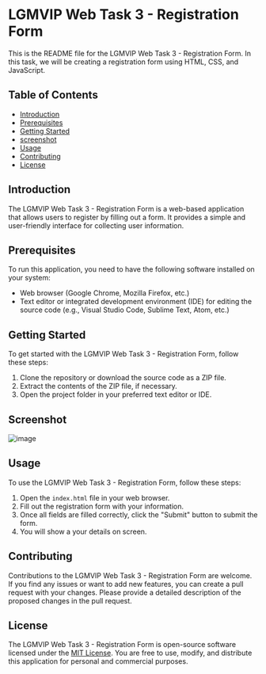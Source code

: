 # LGMVIP Web Task 3 - Registration Form

This is the README file for the LGMVIP Web Task 3 - Registration Form. In this task, we will be creating a registration form using HTML, CSS, and JavaScript.

## Table of Contents
- [Introduction](#introduction)
- [Prerequisites](#prerequisites)
- [Getting Started](#getting-started)
- [screenshot](#screenshot)
- [Usage](#usage)
- [Contributing](#contributing)
- [License](#license)

## Introduction
The LGMVIP Web Task 3 - Registration Form is a web-based application that allows users to register by filling out a form. It provides a simple and user-friendly interface for collecting user information.

## Prerequisites
To run this application, you need to have the following software installed on your system:
- Web browser (Google Chrome, Mozilla Firefox, etc.)
- Text editor or integrated development environment (IDE) for editing the source code (e.g., Visual Studio Code, Sublime Text, Atom, etc.)

## Getting Started
To get started with the LGMVIP Web Task 3 - Registration Form, follow these steps:
1. Clone the repository or download the source code as a ZIP file.
2. Extract the contents of the ZIP file, if necessary.
3. Open the project folder in your preferred text editor or IDE.

## Screenshot
![image](https://github.com/atharvnaik07/LGMVIP-Web-Task_3-Registration_form/assets/114814921/bd56aca6-a2c4-4678-b236-eac22f1bf660)

## Usage
To use the LGMVIP Web Task 3 - Registration Form, follow these steps:
1. Open the `index.html` file in your web browser.
2. Fill out the registration form with your information.
3. Once all fields are filled correctly, click the "Submit" button to submit the form.
4. You will show a your details on screen.

## Contributing
Contributions to the LGMVIP Web Task 3 - Registration Form are welcome. If you find any issues or want to add new features, you can create a pull request with your changes. Please provide a detailed description of the proposed changes in the pull request.

## License
The LGMVIP Web Task 3 - Registration Form is open-source software licensed under the [MIT License](LICENSE). You are free to use, modify, and distribute this application for personal and commercial purposes.
